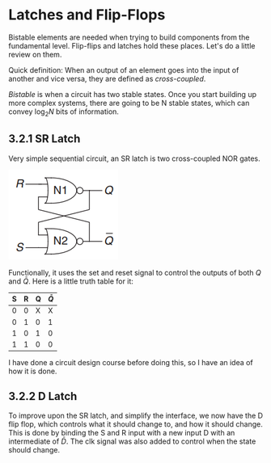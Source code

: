 # Latches and Flip-Flops

Bistable elements are needed when trying to build components from the fundamental level. Flip-flips and latches hold these places. Let's do a little review on them.

Quick definition: When an output of an element goes into the input of another and vice versa, they are defined as *cross-coupled*.

*Bistable* is when a circuit has two stable states. Once you start building up more complex systems, there are going to be N stable states, which can convey $\log_2N$ bits of information.

## 3.2.1 SR Latch

Very simple sequential circuit, an SR latch is two cross-coupled NOR gates.

![](../../../assets/Pasted%20image%2020230705172547.png)

Functionally, it uses the set and reset signal to control the outputs of both $Q$ and $\bar{Q}$. Here is a little truth table for it:

| S   | R   | Q   | $\bar{Q}$ |
| --- | --- | --- | --------- |
| 0   | 0   | X   | X         |
| 0   | 1   | 0   | 1         |
| 1   | 0   | 1   | 0         |
| 1   | 1   | 0   | 0         | 

I have done a circuit design course before doing this, so I have an idea of how it is done.

## 3.2.2 D Latch

To improve upon the SR latch, and simplify the interface, we now have the D flip flop, which controls what it should change to, and how it should change. This is done by binding the S and R input with a new input D with an intermediate of $\bar{D}$. The clk signal was also added to control when the state should change.
